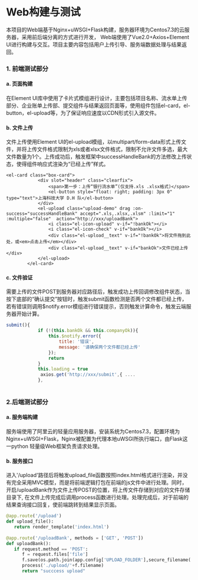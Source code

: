 # Web构建与测试

本项目的Web端基于Nginx+uWSGI+Flask构建，服务器环境为Centos7.3的云服务器，采用前后端分离的方式进行开发， Web端使用了Vue2.0+Axios+Element UI进行构建与交互。项目主要内容包括用户上传引导、服务端数据处理与结果返回。

### 1. 前端测试部分

#### a. 页面构建

在Element UI库中使用了卡片式模组进行设计，主要包括项目名称、流水单上传部分、企业账单上传部、提交组件与结果返回页面等，使用组件包括el-card，el-button，el-upload等，为了保证响应速度以CDN形式引入源文件。

#### b. 文件上传

文件上传使用Element UI的el-upload模组，以multipart/form-data形式上传文件，并将上传文件格式限制为xls或者xlsx文件格式，限制不允许文件多选，最大文件数量为1个。上传成功后，触发框架中successHandleBank的方法修改上传状态，使得组件响应式渲染为“已经上传”样式。

```php+HTML
<el-card class="box-card">
            <div slot="header" class="clearfix">
                <span>第一步：上传“银行流水单”(仅支持.xls .xlsx格式)</span>
                <el-button style="float: right; padding: 3px 0" type="text">上海科技大学 D.H 队</el-button>
            </div>
            <el-upload class="upload-demo" drag :on-success="successHandleBank" accept=".xls,.xlsx,.xlsm" :limit="1" :multiple="false"  action="http://xxx/uploadBank">
                <i class="el-icon-upload" v-if="!bankOk"></i>
                <i class="el-icon-check" v-if="bankOk"></i>
                <div class="el-upload__text" v-if="!bankOk">将文件拖到此处，或<em>点击上传</em></div>
                <div class="el-upload__text" v-if="bankOk">文件已经上传</div>
            </el-upload>
        </el-card>
```

#### c. 文件验证

需要上传的文件POST到服务器对应路径后，触发成功上传回调修改组件状态，当按下底部的“确认提交”按钮时，触发submit函数检测是否两个文件都已经上传，若有错误则调用$notify.error模组进行错误提示，否则触发计算命令，触发云端服务器开始计算。

```javascript
submit(){
            if (!(this.bankOk && this.companyOk)){
                this.$notify.error({
                    title: '错误',
                    message: '请确保两个文件都已经上传'
                });
                return
            }
            this.loading = true
    		 axios.get('http://xxx/submit',{ ....
            },
                
```

### 2.后端测试部分

#### a. 服务端构建

服务端使用了阿里云的轻量应用服务器，安装系统为Centos7.3，配置环境为Nginx+uWSGI+Flask，Nginx被配置为代理本地uWSGI所执行端口，由Flask这一python 轻量级Web框架负责请求处理。

#### b. 服务接口

进入'/upload'路径后将触发upload_file函数按照index.html格式进行渲染，并没有完全采用MVC模型，而是将前端逻辑打包在前端的js文件中进行处理。同时，开启/uploadBank作为文件上传POST的位置，将上传文件存储到对应的文件存储目录下, 在文件上传完成后调用process函数进行处理。处理完成后，对于前端的结果查询接口回复，使前端跳转到结果显示页面。

```python
@app.route('/upload')
def upload_file():
   return render_template('index.html')
   
@app.route('/uploadBank', methods = ['GET', 'POST'])
def uploadBank():
   if request.method == 'POST':
      f = request.files['file']
      f.save(os.path.join(app.config['UPLOAD_FOLDER'],secure_filename('xxxx.xls')))
      process('./upload/'+f.filename)
      return "succcess upload"
```


